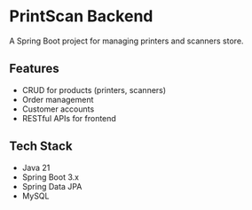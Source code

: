 # PrintScan Backend
A Spring Boot project for managing printers and scanners store.

## Features
- CRUD for products (printers, scanners)
- Order management
- Customer accounts
- RESTful APIs for frontend

## Tech Stack
- Java 21
- Spring Boot 3.x
- Spring Data JPA
- MySQL
